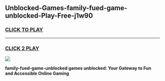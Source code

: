 
## Unblocked-Games-family-fued-game-unblocked-Play-Free-j1w90
<h3>
<a href="https://premium76.site?title=family-fued-game-unblocked&ref=10A">CLICK TO PLAY</a></h3>
<hr>

<h3>
<a href="https://premium76.site?title=family-fued-game-unblocked&ref=10A">CLICK 2 PLAY</a>
  
</h3>

<a href="https://premium76.site?title=family-fued-game-unblocked&ref=10A"><img src="https://clearcache.store/games.png"></a>


**family-fued-game-unblocked games unblocked: Your Gateway to Fun and Accessible Online Gaming**
